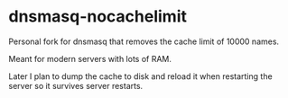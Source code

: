 # dnsmasq-nocachelimit
Personal fork for dnsmasq that removes the cache limit of 10000 names.

Meant for modern servers with lots of RAM.

Later I plan to dump the cache to disk and reload it when restarting the server
so it survives server restarts.